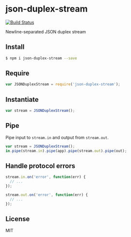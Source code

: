 # json-duplex-stream

[![Build Status](https://travis-ci.org/pgte/json-duplex-stream.svg?branch=master)](https://travis-ci.org/pgte/json-duplex-stream)

Newline-separated JSON duplex stream

## Install

```bash
$ npm i json-duplex-stream --save
```

## Require

```javascript
var JSONDuplexStream = require('json-duplex-stream');
```

## Instantiate

```javascript
var stream = JSONDuplexStream();
```

## Pipe

Pipe input to `stream.in` and output from `stream.out`.

```javascript
var stream = JSONDuplexStream();
in.pipe(stream.in).pipe(app).pipe(stream.out).pipe(out);
```

## Handle protocol errors

```javascript
stream.in.on('error', function(err) {
  // ...
});

stream.out.on('error', function(err) {
  // ...
});
```

## License

MIT
